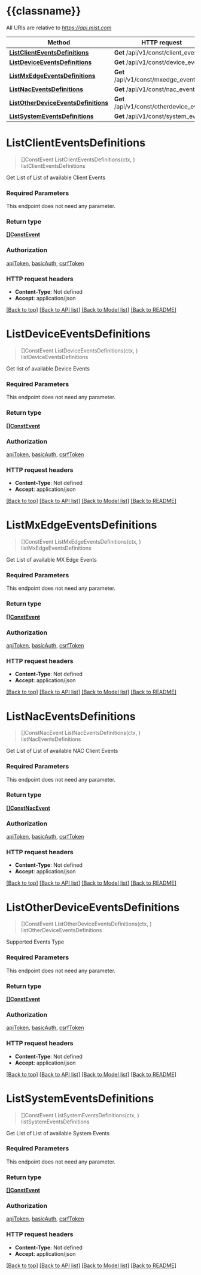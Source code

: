 # {{classname}}

All URIs are relative to *https://api.mist.com*

Method | HTTP request | Description
------------- | ------------- | -------------
[**ListClientEventsDefinitions**](ConstantsEventsApi.md#ListClientEventsDefinitions) | **Get** /api/v1/const/client_events | listClientEventsDefinitions
[**ListDeviceEventsDefinitions**](ConstantsEventsApi.md#ListDeviceEventsDefinitions) | **Get** /api/v1/const/device_events | listDeviceEventsDefinitions
[**ListMxEdgeEventsDefinitions**](ConstantsEventsApi.md#ListMxEdgeEventsDefinitions) | **Get** /api/v1/const/mxedge_events | listMxEdgeEventsDefinitions
[**ListNacEventsDefinitions**](ConstantsEventsApi.md#ListNacEventsDefinitions) | **Get** /api/v1/const/nac_events | listNacEventsDefinitions
[**ListOtherDeviceEventsDefinitions**](ConstantsEventsApi.md#ListOtherDeviceEventsDefinitions) | **Get** /api/v1/const/otherdevice_events | listOtherDeviceEventsDefinitions
[**ListSystemEventsDefinitions**](ConstantsEventsApi.md#ListSystemEventsDefinitions) | **Get** /api/v1/const/system_events | listSystemEventsDefinitions

# **ListClientEventsDefinitions**
> []ConstEvent ListClientEventsDefinitions(ctx, )
listClientEventsDefinitions

Get List of List of available Client Events

### Required Parameters
This endpoint does not need any parameter.

### Return type

[**[]ConstEvent**](const_event.md)

### Authorization

[apiToken](../README.md#apiToken), [basicAuth](../README.md#basicAuth), [csrfToken](../README.md#csrfToken)

### HTTP request headers

 - **Content-Type**: Not defined
 - **Accept**: application/json

[[Back to top]](#) [[Back to API list]](../README.md#documentation-for-api-endpoints) [[Back to Model list]](../README.md#documentation-for-models) [[Back to README]](../README.md)

# **ListDeviceEventsDefinitions**
> []ConstEvent ListDeviceEventsDefinitions(ctx, )
listDeviceEventsDefinitions

Get list of available Device Events

### Required Parameters
This endpoint does not need any parameter.

### Return type

[**[]ConstEvent**](const_event.md)

### Authorization

[apiToken](../README.md#apiToken), [basicAuth](../README.md#basicAuth), [csrfToken](../README.md#csrfToken)

### HTTP request headers

 - **Content-Type**: Not defined
 - **Accept**: application/json

[[Back to top]](#) [[Back to API list]](../README.md#documentation-for-api-endpoints) [[Back to Model list]](../README.md#documentation-for-models) [[Back to README]](../README.md)

# **ListMxEdgeEventsDefinitions**
> []ConstEvent ListMxEdgeEventsDefinitions(ctx, )
listMxEdgeEventsDefinitions

Get List of available MX Edge Events

### Required Parameters
This endpoint does not need any parameter.

### Return type

[**[]ConstEvent**](const_event.md)

### Authorization

[apiToken](../README.md#apiToken), [basicAuth](../README.md#basicAuth), [csrfToken](../README.md#csrfToken)

### HTTP request headers

 - **Content-Type**: Not defined
 - **Accept**: application/json

[[Back to top]](#) [[Back to API list]](../README.md#documentation-for-api-endpoints) [[Back to Model list]](../README.md#documentation-for-models) [[Back to README]](../README.md)

# **ListNacEventsDefinitions**
> []ConstNacEvent ListNacEventsDefinitions(ctx, )
listNacEventsDefinitions

Get List of List of available NAC Client Events

### Required Parameters
This endpoint does not need any parameter.

### Return type

[**[]ConstNacEvent**](const_nac_event.md)

### Authorization

[apiToken](../README.md#apiToken), [basicAuth](../README.md#basicAuth), [csrfToken](../README.md#csrfToken)

### HTTP request headers

 - **Content-Type**: Not defined
 - **Accept**: application/json

[[Back to top]](#) [[Back to API list]](../README.md#documentation-for-api-endpoints) [[Back to Model list]](../README.md#documentation-for-models) [[Back to README]](../README.md)

# **ListOtherDeviceEventsDefinitions**
> []ConstEvent ListOtherDeviceEventsDefinitions(ctx, )
listOtherDeviceEventsDefinitions

Supported Events Type

### Required Parameters
This endpoint does not need any parameter.

### Return type

[**[]ConstEvent**](const_event.md)

### Authorization

[apiToken](../README.md#apiToken), [basicAuth](../README.md#basicAuth), [csrfToken](../README.md#csrfToken)

### HTTP request headers

 - **Content-Type**: Not defined
 - **Accept**: application/json

[[Back to top]](#) [[Back to API list]](../README.md#documentation-for-api-endpoints) [[Back to Model list]](../README.md#documentation-for-models) [[Back to README]](../README.md)

# **ListSystemEventsDefinitions**
> []ConstEvent ListSystemEventsDefinitions(ctx, )
listSystemEventsDefinitions

Get List of List of available System Events

### Required Parameters
This endpoint does not need any parameter.

### Return type

[**[]ConstEvent**](const_event.md)

### Authorization

[apiToken](../README.md#apiToken), [basicAuth](../README.md#basicAuth), [csrfToken](../README.md#csrfToken)

### HTTP request headers

 - **Content-Type**: Not defined
 - **Accept**: application/json

[[Back to top]](#) [[Back to API list]](../README.md#documentation-for-api-endpoints) [[Back to Model list]](../README.md#documentation-for-models) [[Back to README]](../README.md)

